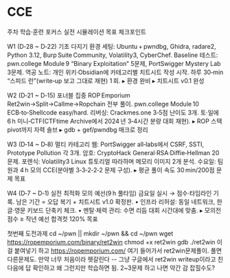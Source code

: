 # CCE


주차	    학습·훈련 포커스	          실전 시뮬레이션	            목표 체크포인트

W1 (D‑28 ~ D‑22)	기초 다지기	환경 세팅: Ubuntu + pwndbg, Ghidra, radare2, Python 3.12, Burp Suite Community, Volatility3, CyberChef. Baseline 테스트: pwn.college Module 9 “Binary Exploitation” 5문제, PortSwigger Mystery Lab 3문제. 역공 노트: 개인 위키·Obsidian에 카테고리별 치트시트 작성 시작.	하루 30‑min “스피드 런”(write‑up 보고 그대로 재현) 1 회.	▸ 환경 완비 ▸ 치트시트 v0.1 완성


W2 (D‑21 ~ D‑15)	포너블 집중	ROP Emporium Ret2win→Split→Callme→Ropchain 전부 풀이. pwn.college Module 10 ECB‑to‑Shellcode easy/hard. 리버싱: Crackmes.one 3‑5점 난이도 3개.	토·일에 6 h 미니‑CTF(CTFtime Archive에서 2024 년 3‑4시간 분량 대회 재현).	▸ ROP 스택 pivot까지 자력 솔브 ▸ gdb + gef/pwndbg 매크로 정리


W3 (D‑14 ~ D‑8)	멀티 카테고리	웹: PortSwigger all‑labs에서 CSRF, SSTI, Prototype Pollution 각 3개. 암호: CryptoHack General·RSA·Diffie‑Hellman 20문제. 포렌식: Volatility3 Linux 튜토리얼 따라하며 메모리 이미지 2개 분석. 수요일: 팀원과 4 h 모의 CCE(분야별 3‑3‑2‑2‑2 문제 구성).	▸ 평균 풀이 속도 30 min/200점 문제 목표


W4 (D‑7 ~ D‑1)	실전 최적화	모의 예선(9 h 풀타임) 금요일 실시 → 점수·타임라인 기록. 남은 기간 = 오답 복기 + 치트시트 v1.0 확정판.	• 인프라 리허설: 동일 네트워크, 한글·영문 키보드 단축키 체크. • 멘탈·체력 관리: 수면 리듬 대회 시간대에 맞춤.	▸ 모의전 점수 ≥ 작년 예선 합격컷 120% 목표



첫번째 도전과제
cd ~/pwn || mkdir ~/pwn && cd ~/pwn
wget https://ropemporium.com/binary/ret2win
chmod +x ret2win
gdb ./ret2win
이걸 붙여넣기 하고
https://ropemporium.com/ 여기 들어가서 ret2win문제풀이. 풀면 다른문제도. 만약 너무 처음이라 헷갈린다 -- 그냥 구글에서 ret2win writeup이라고 친 다음에 답 확인하고 왜 그런지만 학습하면 됨.
2~3문제 하고 나면 약간 감 잡힐수도?
